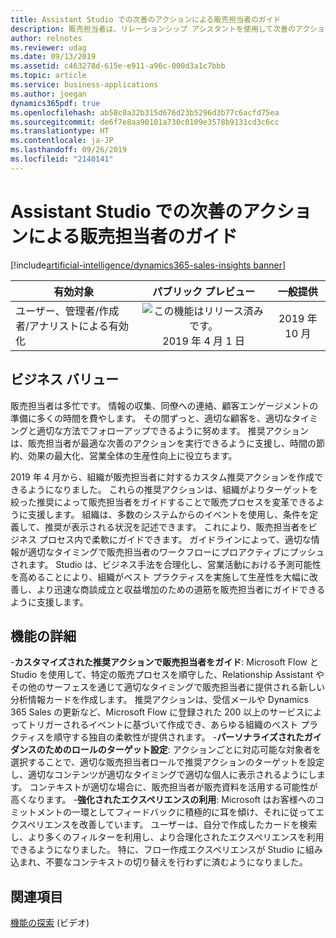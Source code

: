 ```yaml
---
title: Assistant Studio での次善のアクションによる販売担当者のガイド
description: 販売担当者は、リレーションシップ アシスタントを使用して次善のアクションを見つけることができます。 Assistant Studio を使用することで、組織はビジネス ニーズに合わせてこれらのアクションを調整できます。 この機能は、2019 年リリース ウェーブ 2 で一般提供されます。
author: relnotes
ms.reviewer: udag
ms.date: 09/13/2019
ms.assetid: c463278d-615e-e911-a96c-000d3a1c7bbb
ms.topic: article
ms.service: business-applications
ms.author: joegan
dynamics365pdf: true
ms.openlocfilehash: ab58c0a32b315d676d23b5296d3b77c6acfd75ea
ms.sourcegitcommit: de6f7e8aa90101a730c0109e3578b9131cd3c6cc
ms.translationtype: HT
ms.contentlocale: ja-JP
ms.lasthandoff: 09/26/2019
ms.locfileid: "2140141"
---
```

# <a name="guide-sellers-with-next-best-actions-through-the-assistant-studio"></a>Assistant Studio での次善のアクションによる販売担当者のガイド
[!include[artificial-intelligence/dynamics365-sales-insights banner](../includes/artificial-intelligence/dynamics365-sales-insights.md)]

| 有効対象    |  パブリック プレビュー | 一般提供 | 
| ---------- | :----------: |:----------: |
|ユーザー、管理者/作成者/アナリストによる有効化|![この機能はリリース済みです。](/dynamics365-release-plan/media/green-checkmark.png "この機能はリリース済みです。") 2019 年 4 月 1 日| 2019 年 10 月|


## <a name="business-value"></a>ビジネス バリュー
<!-- bv start -->
販売担当者は多忙です。 情報の収集、同僚への連絡、顧客エンゲージメントの準備に多くの時間を費やします。 その間ずっと、適切な顧客を、適切なタイミングと適切な方法でフォローアップできるように努めます。 推奨アクションは、販売担当者が最適な次善のアクションを実行できるように支援し、時間の節約、効果の最大化、営業全体の生産性向上に役立ちます。

2019 年 4 月から、組織が販売担当者に対するカスタム推奨アクションを作成できるようになりました。 これらの推奨アクションは、組織がよりターゲットを絞った推奨によって販売担当者をガイドすることで販売プロセスを変革できるように支援します。 組織は、多数のシステムからのイベントを使用し、条件を定義して、推奨が表示される状況を記述できます。 これにより、販売担当者をビジネス プロセス内で柔軟にガイドできます。 ガイドラインによって、適切な情報が適切なタイミングで販売担当者のワークフローにプロアクティブにプッシュされます。 Studio は、ビジネス手法を合理化し、営業活動における予測可能性を高めることにより、組織がベスト プラクティスを実施して生産性を大幅に改善し、より迅速な商談成立と収益増加のための道筋を販売担当者にガイドできるように支援します。

<!-- bv end -->



## <a name="feature-details"></a>機能の詳細
<!--feature detail start -->
-**カスタマイズされた推奨アクションで販売担当者をガイド**: Microsoft Flow と Studio を使用して、特定の販売プロセスを順守した、Relationship Assistant やその他のサーフェスを通じて適切なタイミングで販売担当者に提供される新しい分析情報カードを作成します。 推奨アクションは、受信メールや Dynamics 365 Sales の更新など、Microsoft Flow に登録された 200 以上のサービスによってトリガーされるイベントに基づいて作成でき、あらゆる組織のベスト プラクティスを順守する独自の柔軟性が提供されます。
-**パーソナライズされたガイダンスのためのロールのターゲット設定**: アクションごとに対応可能な対象者を選択することで、適切な販売担当者ロールで推奨アクションのターゲットを設定し、適切なコンテンツが適切なタイミングで適切な個人に表示されるようにします。 コンテキストが適切な場合に、販売担当者が販売資料を活用する可能性が高くなります。
-**強化されたエクスペリエンスの利用**: Microsoft はお客様へのコミットメントの一環としてフィードバックに積極的に耳を傾け、それに従ってエクスペリエンスを改善しています。 ユーザーは、自分で作成したカードを検索し、より多くのフィルターを利用し、より合理化されたエクスペリエンスを利用できるようになりました。 特に、フロー作成エクスペリエンスが Studio に組み込まれ、不要なコンテキストの切り替えを行わずに済むようになりました。

<!--feature detail end -->



## <a name="see-also"></a>関連項目
[機能の探索](https://aka.ms/ROGSI19RW2ROV2) (ビデオ)
